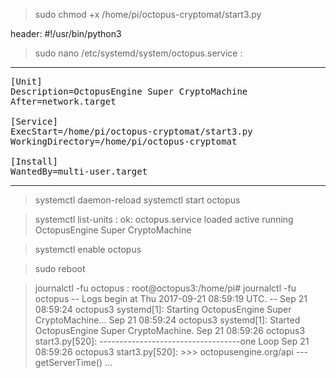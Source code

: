 > sudo chmod +x /home/pi/octopus-cryptomat/start3.py

header: #!/usr/bin/python3

> sudo nano /etc/systemd/system/octopus.service
:
-------------------------------------------
<pre>
[Unit]
Description=OctopusEngine Super CryptoMachine
After=network.target

[Service]
ExecStart=/home/pi/octopus-cryptomat/start3.py
WorkingDirectory=/home/pi/octopus-cryptomat

[Install]
WantedBy=multi-user.target
</pre>
-------------------------------------------

> systemctl daemon-reload
> systemctl start octopus

> systemctl list-units :
ok:
octopus.service  loaded active running   OctopusEngine Super CryptoMachine

> systemctl enable octopus

> sudo reboot

> journalctl -fu octopus :
root@octopus3:/home/pi# journalctl -fu octopus
-- Logs begin at Thu 2017-09-21 08:59:19 UTC. --
Sep 21 08:59:24 octopus3 systemd[1]: Starting OctopusEngine Super CryptoMachine...
Sep 21 08:59:24 octopus3 systemd[1]: Started OctopusEngine Super CryptoMachine.
Sep 21 08:59:26 octopus3 start3.py[520]: -----------------------------------one Loop
Sep 21 08:59:26 octopus3 start3.py[520]: >>> octopusengine.org/api --- getServerTime()
...
